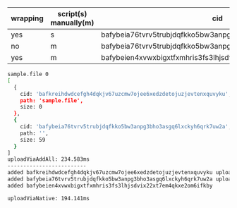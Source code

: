| wrapping | script(s) manually(m) | cid                                                         |
| -------- | --------------------- | ----------------------------------------------------------- |
| yes      | s                     | bafybeia76tvrv5trubjdqfkko5bw3anpg3bho3asgq6lxckyh6qrk7uw2a |
| no       | m                     | bafybeia76tvrv5trubjdqfkko5bw3anpg3bho3asgq6lxckyh6qrk7uw2a |
| yes      | m                     | bafybeien4xvwxbigxtfxmhris3fs3lhjsdvix22xt7em4qkxe2om6ifkby |

```sh
sample.file 0
[
  {
    cid: 'bafkreihdwdcefgh4dqkjv67uzcmw7ojee6xedzdetojuzjevtenxquvyku',
    path: 'sample.file',
    size: 0
  },
  {
    cid: 'bafybeia76tvrv5trubjdqfkko5bw3anpg3bho3asgq6lxckyh6qrk7uw2a',
    path: '',
    size: 59
  }
]
uploadViaAddAll: 234.583ms
-------------------------
added bafkreihdwdcefgh4dqkjv67uzcmw7ojee6xedzdetojuzjevtenxquvyku upload-this/sample.file
added bafybeia76tvrv5trubjdqfkko5bw3anpg3bho3asgq6lxckyh6qrk7uw2a upload-this
added bafybeien4xvwxbigxtfxmhris3fs3lhjsdvix22xt7em4qkxe2om6ifkby

uploadViaNative: 194.141ms

```
